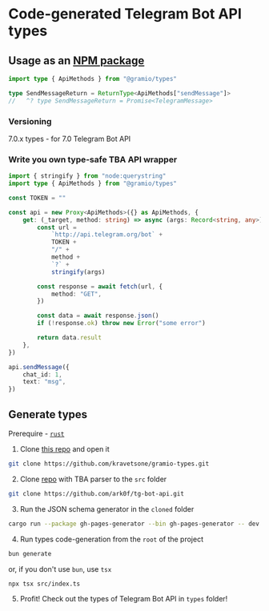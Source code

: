 # Code-generated Telegram Bot API types

## Usage as an [NPM package](https://www.npmjs.com/package/@gramio/types)

```ts
import type { ApiMethods } from "@gramio/types"

type SendMessageReturn = ReturnType<ApiMethods["sendMessage"]>
//   ^? type SendMessageReturn = Promise<TelegramMessage>
```

### Versioning

7.0.x types - for 7.0 Telegram Bot API

### Write you own type-safe TBA API wrapper

```typescript
import { stringify } from "node:querystring"
import type { ApiMethods } from "@gramio/types"

const TOKEN = ""

const api = new Proxy<ApiMethods>({} as ApiMethods, {
    get: (_target, method: string) => async (args: Record<string, any>) => {
        const url =
            `http://api.telegram.org/bot` +
            TOKEN +
            "/" +
            method +
            `?` +
            stringify(args)

        const response = await fetch(url, {
            method: "GET",
        })

        const data = await response.json()
        if (!response.ok) throw new Error("some error")

        return data.result
    },
})

api.sendMessage({
    chat_id: 1,
    text: "msg",
})
```

## Generate types

Prerequire - [`rust`](https://www.rust-lang.org/)

1. Clone [this repo](https://github.com/kravetsone/gramio-types) and open it

```bash
git clone https://github.com/kravetsone/gramio-types.git
```

2. Clone [repo](https://github.com/ark0f/tg-bot-api) with TBA parser to the `src` folder

```bash
git clone https://github.com/ark0f/tg-bot-api.git
```

3. Run the JSON schema generator in the `cloned` folder

```bash
cargo run --package gh-pages-generator --bin gh-pages-generator -- dev
```

4. Run types code-generation from the `root` of the project

```bash
bun generate
```

or, if you don't use `bun`, use `tsx`

```bash
npx tsx src/index.ts
```

5. Profit! Check out the types of Telegram Bot API in `types` folder!
